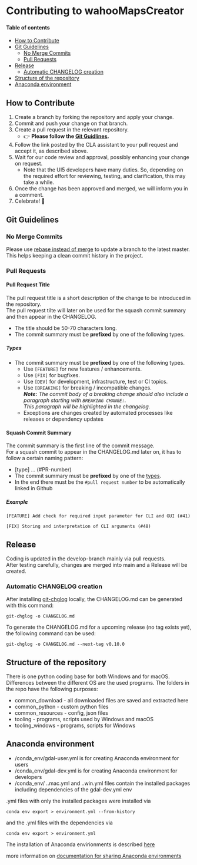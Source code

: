 # Contributing to wahooMapsCreator <!-- omit in toc --> 

#### Table of contents <!-- omit in toc --> 
- [How to Contribute](#how-to-contribute)
- [Git Guidelines](#git-guidelines)
  - [No Merge Commits](#no-merge-commits)
  - [Pull Requests](#pull-requests)
- [Release](#release)
  - [Automatic CHANGELOG creation](#automatic-changelog-creation)
- [Structure of the repository](#structure-of-the-repository)
- [Anaconda environment](#anaconda-environment)

## How to Contribute
1. Create a branch by forking the repository and apply your change.
2. Commit and push your change on that branch.
3. Create a pull request in the relevant repository.
    - 👉 **Please follow the [Git Guidlines](#Git-Guidelines).**
4. Follow the link posted by the CLA assistant to your pull request and accept it, as described above.
5. Wait for our code review and approval, possibly enhancing your change on request.
    - Note that the UI5 developers have many duties. So, depending on the required effort for reviewing, testing, and clarification, this may take a while.
6. Once the change has been approved and merged, we will inform you in a comment.
7. Celebrate! 🎉

## Git Guidelines
### No Merge Commits
Please use [rebase instead of merge](https://www.atlassian.com/git/tutorials/merging-vs-rebasing) to update a branch to the latest master. This helps keeping a clean commit history in the project.

### Pull Requests
#### Pull Request Title
The pull request title is a short description of the change to be introduced in the repository.  
The pull request tilte will later on be used for the squash commit summary and then appear in the CHANGELOG.
- The title should be 50-70 characters long.
- The commit summary must be **prefixed** by one of the following types.

##### Types
- The commit summary must be **prefixed** by one of the following types.
    + Use `[FEATURE]` for new features / enhancements.
    + Use `[FIX]` for bugfixes.
    + Use `[DEV]` for development, infrastructure, test or CI topics.
    + Use `[BREAKING]` for breaking / incompatible changes.  
      _**Note:** The commit body of a breaking change should also include a paragraph starting with `BREAKING CHANGE:`.  
      This paragraph will be highlighted in the changelog._
    + Exceptions are changes created by automated processes like releases or dependency updates

#### Squash Commit Summary
The commit summary is the first line of the commit message.  
For a squash commit to appear in the CHANGELOG.md later on, it has to follow a certain naming pattern:
- [type] ... (#PR-number)
- The commit summary must be **prefixed** by one of the [types](#Types).
- In the end there must be the `#pull request number` to be automatically linked in Github

##### Example
```
[FEATURE] Add check for required input parameter for CLI and GUI (#41)
```
```
[FIX] Storing and interpretation of CLI arguments (#48)
```
## Release
Coding is updated in the develop-branch mainly via pull requests.  
After testing carefully, changes are merged into main and a Release will be created.

### Automatic CHANGELOG creation 
After installing [git-chglog](https://github.com/git-chglog/git-chglog) locally, the CHANGELOG.md can be generated with this command:  
```
git-chglog -o CHANGELOG.md
```

To generate the CHANGELOG.md for a upcoming release (no tag exists yet), the following command can be used:  
```
git-chglog -o CHANGELOG.md --next-tag v0.10.0
```

## Structure of the repository
There is one python coding base for both Windows and for macOS.
Differences between the different OS are the used programs.
The folders in the repo have the following purposes:
- common_download - all downloaded files are saved and extracted here
- common_python - custom python files
- common_resources - config, json files
- tooling - programs, scripts used by Windows and macOS
- tooling_windows - programs, scripts for Windows

## Anaconda environment
- /conda_env/gdal-user.yml is for creating Anaconda environment for users
- /conda_env/gdal-dev.yml is for creating Anaconda environment for developers
- /conda_env/ ..mac.yml and ..win.yml files contain the installed packages including dependencies of the gdal-dev.yml env

.yml files with only the installed packages were installed via
```
conda env export > environment.yml --from-history
```
and the .yml files with the dependencies via
```
conda env export > environment.yml
```

The installation of Anaconda envirionments is described [here](docs/QUICKSTART_ANACONDA.md)

more information on [documentation for sharing Anaconda environments](https://conda.io/projects/conda/en/latest/user-guide/tasks/manage-environments.html#exporting-an-environment-file-across-platforms)